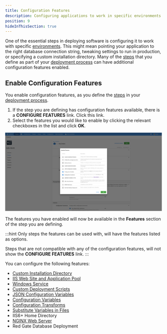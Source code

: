 ```yaml
---
title: Configuration Features
description: Configuring applications to work in specific environments is an essential part of deploying applications with Octopus Deploy and this can include updating database connection strings and app settings.
position: 9
hideInThisSection: true
---
```


One of the essential steps in deploying software is configuring it to work with specific [environments](/docs/infrastructure/environments/index.md). This might mean pointing your application to the right database connection string, tweaking settings to run in production, or specifying a custom installation directory. Many of the [steps](/docs/deployment-process/steps/index.md) that you define as part of your [deployment process](/docs/deployment-process/index.md) can have additional configuration features enabled.

## Enable Configuration Features

You enable configuration features, as you define the [steps](/docs/deployment-process/steps/index.md) in your [deployment process](/docs/deployment-process/index.md).

1. If the step you are defining has configuration features available, there is a **CONFIGURE FEATURES** link. Click this link.
1. Select the features you would like to enable by clicking the relevant checkboxes in the list and click **OK**.

![Configuration features screenshot](configuration-features.png)

The features you have enabled will now be available in the **Features** section of the step you are defining.

:::hint
Only steps the features can be used with, will have the features listed as options.

Steps that are not compatible with any of the configuration features, will not show the **CONFIGURE FEATURES** link.
:::

You can configure the following features:

- [Custom Installation Directory](/docs/deployment-process/configuration-features/custom-installation-directory.md)
- [IIS Web Site and Application Pool](/docs/deployment-process/configuration-features/iis-website-and-application-pool.md)
- [Windows Service](/docs/deployment-process/configuration-features/windows-services.md)
- [Custom Deployment Scripts](/docs/deployment-examples/custom-scripts/index.md)
- [JSON Configuration Variables](/docs/deployment-process/configuration-features/json-configuration-variables-feature.md)
- [Configuration Variables](/docs/deployment-process/configuration-features/xml-configuration-variables-feature.md)
- [Configuration Transforms](/docs/deployment-process/configuration-features/configuration-transforms.md)
- [Substitute Variables in Files](/docs/deployment-process/configuration-features/substitute-variables-in-files.md)
- IIS6+ Home Directory
- [NGINX Web Server](/docs/deployment-process/configuration-features/nginx-web-server.md)
- Red Gate Database Deployment

